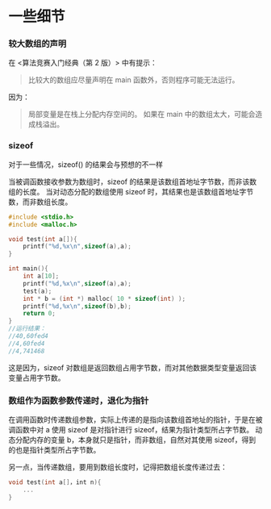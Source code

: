 # 一些细节

### 较大数组的声明

在 <算法竞赛入门经典（第 2 版）> 中有提示：

> 比较大的数组应尽量声明在 main 函数外，否则程序可能无法运行。

因为：

>局部变量是在栈上分配内存空间的。
>如果在 main 中的数组太大，可能会造成栈溢出。

### sizeof

对于一些情况，sizeof() 的结果会与预想的不一样

当被调函数接收参数为数组时，sizeof 的结果是该数组首地址字节数，而非该数组的长度。
当对动态分配的数组使用 sizeof 时，其结果也是该数组首地址字节数，而非数组长度。

~~~c
#include <stdio.h>
#include <malloc.h>

void test(int a[]){
    printf("%d,%x\n",sizeof(a),a);
}

int main(){
	int a[10];
	printf("%d,%x\n",sizeof(a),a);
	test(a);
	int * b = (int *) malloc( 10 * sizeof(int) );
	printf("%d,%x\n",sizeof(b),b);
    return 0;
}
//运行结果：
//40,60fed4
//4,60fed4
//4,741468
~~~

这是因为，sizeof 对数组是返回数组占用字节数，而对其他数据类型变量返回该变量占用字节数。

### 数组作为函数参数传递时，退化为指针

在调用函数时传递数组参数，实际上传递的是指向该数组首地址的指针，于是在被调函数中对 a 使用 sizeof 是对指针进行 sizeof，结果为指针类型所占字节数。
动态分配内存的变量 b，本身就只是指针，而非数组，自然对其使用 sizeof，得到的也是指针类型所占字节数。

另一点，当传递数组，要用到数组长度时，记得把数组长度传递过去：

~~~C
void test(int a[]，int n){
    ...
}
~~~

